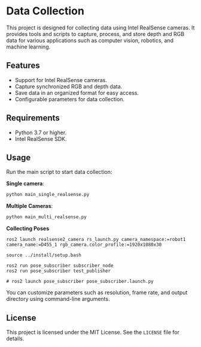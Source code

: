# Data Collection

This project is designed for collecting data using Intel RealSense cameras. It provides tools and scripts to capture, process, and store depth and RGB data for various applications such as computer vision, robotics, and machine learning.

## Features

- Support for Intel RealSense cameras.
- Capture synchronized RGB and depth data.
- Save data in an organized format for easy access.
- Configurable parameters for data collection.

## Requirements

- Python 3.7 or higher.
- Intel RealSense SDK.


## Usage

Run the main script to start data collection:

**Single camera**: 
```bash
python main_single_realsense.py
```

**Multiple Cameras**:
```bash
python main_multi_realsense.py
```

**Collecting Poses**
```
ros2 launch realsense2_camera rs_launch.py camera_namespace:=robot1 camera_name:=D455_1 rgb_camera.color_profile:=1920x1080x30

source ../install/setup.bash

ros2 run pose_subscriber subscriber_node
ros2 run pose_subscriber test_publisher

# ros2 launch pose_subscriber pose_subscriber.launch.py
```


You can customize parameters such as resolution, frame rate, and output directory using command-line arguments.

## License

This project is licensed under the MIT License. See the `LICENSE` file for details.